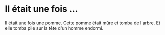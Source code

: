 # Il était une fois ...
Il était une fois une pomme.
Cette pomme était mûre et tomba de l'arbre.
Et elle tomba pile sur la tête d'un homme endormi.
